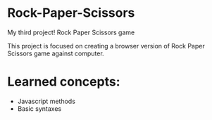 # Rock-Paper-Scissors
My third project!
Rock Paper Scissors game
<p>This project is focused on creating a browser version of Rock Paper Scissors game against computer.</p>
<h1>Learned concepts:</h1>
<ul>
    <li>Javascript methods</li>
    <li>Basic syntaxes</li>
</ul>